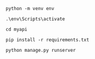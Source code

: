 ```python -m venv env```


```.\env\Scripts\activate```


```cd myapi```


```pip install -r requirements.txt```


```python manage.py runserver```
